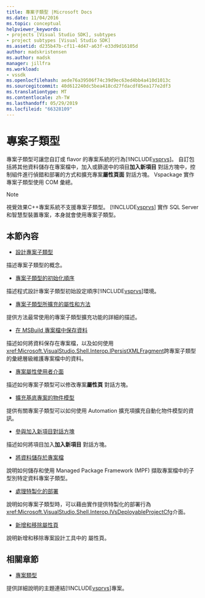 ```yaml
---
title: 專案子類型 |Microsoft Docs
ms.date: 11/04/2016
ms.topic: conceptual
helpviewer_keywords:
- projects [Visual Studio SDK], subtypes
- project subtypes [Visual Studio SDK]
ms.assetid: d235b47b-cf11-4d47-a63f-e33d9d16105d
author: madskristensen
ms.author: madsk
manager: jillfra
ms.workload:
- vssdk
ms.openlocfilehash: aede76a39506f74c39d9ec63ed4bb4a410d1013c
ms.sourcegitcommit: 40d612240dc5bea418cd27fdacdf85ea177e2df3
ms.translationtype: MT
ms.contentlocale: zh-TW
ms.lasthandoff: 05/29/2019
ms.locfileid: "66328109"
---
```

# <a name="project-subtypes"></a>專案子類型
專案子類型可讓您自訂或 flavor 的專案系統的行為[!INCLUDE[vsprvs](../../code-quality/includes/vsprvs_md.md)]。 自訂包括將其他資料儲存在專案檔中，加入或篩選中的項目**加入新項目** 對話方塊中，控制組件進行偵錯和部署的方式和擴充專案**屬性頁面** 對話方塊。 Vspackage 實作專案子類型使用 COM 彙總。

> [!NOTE]
> 視覺效果C++專案系統不支援專案子類型。 [!INCLUDE[vsprvs](../../code-quality/includes/vsprvs_md.md)] 實作 SQL Server 和智慧型裝置專案，本身就會使用專案子類型。

## <a name="in-this-section"></a>本節內容
- [設計專案子類型](../../extensibility/internals/project-subtypes-design.md)

 描述專案子類型的概念。

- [專案子類型的初始化順序](../../extensibility/internals/initialization-sequence-of-project-subtypes.md)

 描述程式設計專案子類型初始設定順序[!INCLUDE[vsprvs](../../code-quality/includes/vsprvs_md.md)]環境。

- [專案子類型所擴充的屬性和方法](../../extensibility/internals/properties-and-methods-extended-by-project-subtypes.md)

 提供方法最常使用的專案子類型擴充功能的詳細的描述。

- [在 MSBuild 專案檔中保存資料](../../extensibility/internals/persisting-data-in-the-msbuild-project-file.md)

 描述如何將資料保存在專案檔，以及如何使用<xref:Microsoft.VisualStudio.Shell.Interop.IPersistXMLFragment>跨專案子類型的彙總層級維護專案檔中的資料。

- [專案屬性使用者介面](../../extensibility/internals/project-property-user-interface.md)

 描述如何專案子類型可以修改專案**屬性頁** 對話方塊。

- [擴充基底專案的物件模型](../../extensibility/internals/extending-the-object-model-of-the-base-project.md)

 提供有關專案子類型可以如何使用 Automation 擴充項擴充自動化物件模型的資訊。

- [參與加入新項目對話方塊](../../extensibility/internals/contributing-to-the-add-new-item-dialog-box.md)

 描述如何將項目加入**加入新項目** 對話方塊。

- [將資料儲存於專案檔](../../extensibility/saving-data-in-project-files.md)

 說明如何儲存和使用 Managed Package Framework (MPF) 擷取專案檔中的子型別特定資料專案子類型。

- [處理特製化的部署](../../extensibility/internals/handling-specialized-deployment.md)

 說明如何專案子類型時，可以藉由實作提供特製化的部署行為<xref:Microsoft.VisualStudio.Shell.Interop.IVsDeployableProjectCfg>介面。

- [新增和移除屬性頁](../../extensibility/adding-and-removing-property-pages.md)

 說明新增和移除專案設計工具中的 屬性頁。

## <a name="related-sections"></a>相關章節
- [專案類型](../../extensibility/internals/project-types.md)

 提供詳細說明的主題連結[!INCLUDE[vsprvs](../../code-quality/includes/vsprvs_md.md)]專案。